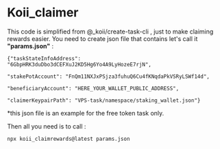﻿# Koii_claimer
This code is simplified from @_koii/create-task-cli , just to make claiming rewards easier. 
You need to create json file that contains let's call it **"params.json"** : 



    {"taskStateInfoAddress": "6GbpHRK3duDbo3dCEFXuJ2KD5Hg6Yo4A9LyHozeE7rjN",
    
    "stakePotAccount": "FnQm11NXJxPSjza3fuhuQ6Cu4fKNqdaPkVSRyLSWf14d",
    
    "beneficiaryAccount": "HERE_YOUR_WALLET_PUBLIC_ADDRESS",
    
    "claimerKeypairPath": "VPS-task/namespace/staking_wallet.json"}


*this json file is an example for the free token task only.

Then all you need is to call : 

```
npx koii_claimrewards@latest params.json
```
